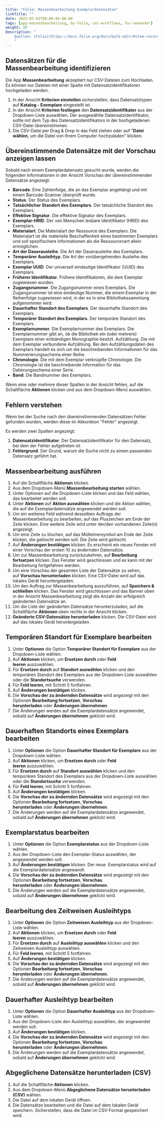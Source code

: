 ```yaml
---
title: "Folio: Massenbearbeitung Exemplardatensätze"
linkTitle: ""
date: 2023-02-01T00:00:00-00:00
tags: [app-massenbearbeitung, by-folio, cat-workflows, for-anwender]
weight: 20
Description: "
    Quellen: [Folio](https://docs.folio.org/docs/bulk-edit/#item-records) & [GBV](https://info.gbv.de/pages/viewpage.action?pageId=845709326)
    "
---
```


## Datensätzen für die Massenbearbeitung identifizieren

Die App **Massenbearbeitung** akzeptiert nur CSV-Dateien zum Hochladen. Es können nur Dateien mit einer Spalte mit Datensatzidentifikatoren hochgeladen werden.

1.  In der Ansicht **Kriterien einstellen** sicherstellen, dass Datensatztypen auf **Katalog - Exemplare** eingestellt ist.
2.  In der Ansicht **Kriterien festlegen** den **Datensatzidentifikator** aus der Dropdown-Liste auswählen. Der ausgewählte Datensatzidentifikator, sollte mit dem Typ des Datensatzidentifikators in der hochgeladenen CSV-Datei übereinstimmen.
3.  Die CSV-Datei per Drag & Drop in das Feld ziehen oder auf "**Datei wählen**, um die Datei von Ihrem Computer hochzuladen" klicken.

## Übereinstimmende Datensätze mit der Vorschau anzeigen lassen

Sobald nach einem Exemplardatensatz gesucht wurde, werden die folgenden Informationen in der Ansicht Vorschau der übereinstimmenden Datensätze angezeigt:

-   **Barcode**. Eine Zahlenfolge, die an das Exemplar angehängt und mit einem Barcode-Scanner überprüft wurde.
-   **Status**. Der Status des Exemplars.
-   **Tatsächlicher Standort des Exemplars**. Der tatsächliche Standort des Exemplars.
-   **Effektive Signatur**. Die effektive Signatur des Exemplars.
-   **Exemplar-HRID**. Der von Menschen lesbare Identifikator (HRID) des Exemplars.
-   **Materialart**. Die Materialart der Ressource des Exemplars. Die Materialart ist die materielle Beschaffenheit eines bestimmten Exemplars und soll spezifischere Informationen als die Ressourcenart allein ermöglichen.
-   **Art der Dauerausleihe**. Die Art der Dauerausleihe des Exemplars.
-   **Temporärer Ausleihtyp**. Die Art der vorübergehenden Ausleihe des Exemplars.
-   **Exemplar UUID**. Der universell eindeutige Identifikator (UUID) des Exemplars.
-   **Früherer Identifikator**. Frühere Identifikatoren, die dem Exemplar zugewiesen wurden.
-   **Zugangsnummer**. Die Zugangsnummer eines Exemplars. Die Zugangsnummer ist eine eindeutige Nummer, die einem Exemplar in der Reihenfolge zugewiesen wird, in der es in eine Bibliothekssammlung aufgenommen wird.
-   **Dauerhafter Standort des Exemplars**. Der dauerhafte Standort des Exemplars.
-   **Temporärer Standort des Exemplars**. Der temporäre Standort des Exemplars.
-   **Exemplarnummer**. Die Exemplarnummer des Exemplars. Die Exemplarnummer gibt an, ob die Bibliothek ein (oder mehrere) Exemplare einer einbändigen Monographie besitzt.
    Aufzählung. Die mit dem Exemplar verbundene Aufzählung. Bei den Aufzählungsdaten des Exemplars handelt es sich um die beschreibenden Informationen für das Nummerierungsschema einer Reihe.
-   **Chronologie**. Die mit dem Exemplar verknüpfte Chronologie. Die Chronologie ist die beschreibende Information für das Datierungsschema einer Serie.
-   **Band**. Die Bandnummer des Exemplars.

Wenn eine oder mehrere dieser Spalten in der Ansicht fehlen, auf die Schaltfläche **Aktionen** klicken und aus dem Dropdown-Menü auswählen.

## Fehlern verstehen

Wenn bei der Suche nach den übereinstimmenden Datensätzen Fehler gefunden wurden, werden diese im Akkordeon "Fehler" angezeigt.

Es werden zwei Spalten angezeigt:

1.  **Datensatzidentifikator**. Der Datensatzidentifikator für den Datensatz, bei dem der Fehler aufgetreten ist
2.  **Fehlergrund**. Der Grund, warum die Suche nicht zu einem passenden Datensatz geführt hat.

## Massenbearbeitung ausführen

1.  Auf die Schaltfläche **Aktionen** klicken.
2.  Aus dem Dropdown-Menü **Massenbearbeitung starten** wählen.
3.  Unter Optionen auf die Dropdown-Liste klicken und das Feld wählen, das bearbeitet werden soll.
4.  Unter **Aktionen** auf **Aktion auswählen** klicken und die Aktion wählen, die auf die Exemplardatensätze angewendet werden soll.
5.  Um ein weiteres Feld während desselben Auftrags der Massenbearbeitung zu bearbeiten, auf das Pluszeichen am Ende der Zeile klicken. Eine weitere Zeile wird unter der/den vorhandenen Zeile(n) angezeigt.
6.  Um eine Zeile zu löschen, auf das Mülleimersymbol am Ende der Zeile klicken, die gelöscht werden soll. Die Zeile wird gelöscht.
7.  Auf **Änderungen bestätigen** klicken. Es erscheint ein neues Fenster mit einer Vorschau der ersten 10 zu ändernden Datensätze.
8.  Um zur Massenbearbeitung zurückzukehren, auf **Bearbeitung fortsetzen** klicken. Das Fenster wird geschlossen und es kann mit der Bearbeitung fortgefahren werden.
9.  Um eine Vorschau der gesamten Liste der Datensätze zu sehen, auf **Vorschau herunterladen** klicken. Eine CSV-Datei wird auf das lokales Gerät heruntergeladen.
10.  Um den Auftrag zur Massenbearbeitung auszuführen, auf **Speichern & schließen** klicken. Das Fenster wird geschlossen und das Banner oben in der Ansicht Massenbearbeitung zeigt die Anzahl der erfolgreich geänderten Datensätze an.
11.  Um die Liste der geänderten Datensätze herunterzuladen, auf die Schaltfläche **Aktionen** oben rechts in der Ansicht klicken.
12.  **Geänderte CSV-Datensätze herunterladen** klicken. Die CSV-Datei wird auf das lokales Gerät heruntergeladen.

## Temporären Standort für Exemplare bearbeiten

1.  Unter **Optionen** die Option **Temporärer Standort für Exemplare** aus der Dropdown-Liste wählen.
2.  Auf **Aktionen** klicken, um **Ersetzen durch** oder **Feld leeren** auszuwählen.
3.  Für **Ersetzen durch** auf **Standort auswählen** klicken und den temporären Standort des Exemplars aus der Dropdown-Liste auswählen oder die **Standortsuche** verwenden.
4.  Für **Feld leeren**, mit Schritt 5 fortfahren.
5.  Auf **Änderungen bestätigen** klicken.
6.  Die **Vorschau der zu ändernden Datensätze** wird angezeigt mit den Optionen **Bearbeitung fortsetzen**, **Vorschau herunterladen** oder **Änderungen übernehmen**.
7.  Die Änderungen werden auf die Exemplardatensätze angewendet, sobald auf **Änderungen übernehmen** geklickt wird.

## Dauerhaften Standorts eines Exemplars bearbeiten

1.  Unter **Optionen** die Option **Dauerhafter Standort für Exemplare** aus der Dropdown-Liste wählen.
2.  Auf **Aktionen** klicken, um **Ersetzen durch** oder **Feld leeren** auszuwählen.
3.  Für **Ersetzen durch** auf **Standort auswählen** klicken und den temporären Standort des Exemplars aus der Dropdown-Liste auswählen oder die **Standortsuche** verwenden.
4.  Für **Feld leeren**, mit Schritt 5 fortfahren.
5.  Auf **Änderungen bestätigen** klicken.
6.  Die **Vorschau der zu ändernden Datensätze** wird angezeigt mit den Optionen **Bearbeitung fortsetzen**, **Vorschau herunterladen** oder **Änderungen übernehmen**.
7.  Die Änderungen werden auf die Exemplardatensätze angewendet, sobald auf **Änderungen übernehmen** geklickt wird.

## Exemplarstatus bearbeiten

1.  Unter **Optionen** die Option **Exemplarstatus** aus der Dropdown-Liste wählen.
2.  Aus der Dropdown-Liste den Exemplar-Status auswählen, der angewendet werden soll.
3.  Auf **Änderungen bestätigen** klicken. Der neue  Exemplarstatus wird auf die Exemplardatensätze angewandt.
4.  Die **Vorschau der zu ändernden Datensätze** wird angezeigt mit den Optionen **Bearbeitung fortsetzen**, **Vorschau herunterladen** oder **Änderungen übernehmen**.
5.  Die Änderungen werden auf die Exemplardatensätze angewendet, sobald auf **Änderungen übernehmen** geklickt wird.

## Bearbeitung des Zeitweisen Ausleihtyps

1.  Unter **Optionen** die Option **Zeitweisen Ausleihtyp** aus der Dropdown-Liste wählen.
2.  Auf **Aktionen** klicken, um **Ersetzen durch** oder **Feld leeren** auszuwählen.
3.  Für **Ersetzen durch** auf **Ausleihtyp auswählen** klicken und den Zeitweisen Ausleihtyp auswählen.
4.  Für **Feld leeren**, mit Schritt 5 fortfahren.
5.  Auf **Änderungen bestätigen** klicken.
6.  Die **Vorschau der zu ändernden Datensätze** wird angezeigt mit den Optionen **Bearbeitung fortsetzen**, **Vorschau herunterladen** oder **Änderungen übernehmen**.
7.  Die Änderungen werden auf die Exemplardatensätze angewendet, sobald auf **Änderungen übernehmen** geklickt wird.

## Dauerhafter Ausleihtyp bearbeiten

1.  Unter **Optionen** die Option **Dauerhafter Ausleihtyp** aus der Dropdown-Liste wählen.
2.  Aus der Dropdown-Liste den Ausleihtyp auswählen, der angewendet werden soll.
3.  Auf **Änderungen bestätigen** klicken.
4.  Die **Vorschau der zu ändernden Datensätze** wird angezeigt mit den Optionen **Bearbeitung fortsetzen**, **Vorschau herunterladen** oder **Änderungen übernehmen**.
5.  Die Änderungen werden auf die Exemplardatensätze angewendet, sobald auf **Änderungen übernehmen** geklickt wird.

## Abgeglichene Datensätze herunterladen (CSV)

1.  Auf die Schaltfläche **Aktionen** klicken.
2.  Aus dem Dropdown-Menü **Abgeglichene Datensätze herunterladen (CSV)** wählen.
3.  Die Datei auf dem lokalen Gerät öffnen.
4.  Die Datensätze bearbeiten und die Datei auf dem lokalen Gerät speichern. Sicherstellen, dass die Datei im CSV-Format gespeichert wird.
